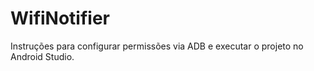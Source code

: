 # WifiNotifier

Instruções para configurar permissões via ADB e executar o projeto no Android Studio.
